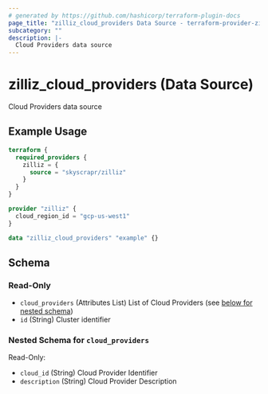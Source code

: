 ```yaml
---
# generated by https://github.com/hashicorp/terraform-plugin-docs
page_title: "zilliz_cloud_providers Data Source - terraform-provider-zilliz"
subcategory: ""
description: |-
  Cloud Providers data source
---
```


# zilliz_cloud_providers (Data Source)

Cloud Providers data source

## Example Usage

```terraform
terraform {
  required_providers {
    zilliz = {
      source = "skyscrapr/zilliz"
    }
  }
}

provider "zilliz" {
  cloud_region_id = "gcp-us-west1"
}

data "zilliz_cloud_providers" "example" {}
```

<!-- schema generated by tfplugindocs -->
## Schema

### Read-Only

- `cloud_providers` (Attributes List) List of Cloud Providers (see [below for nested schema](#nestedatt--cloud_providers))
- `id` (String) Cluster identifier

<a id="nestedatt--cloud_providers"></a>
### Nested Schema for `cloud_providers`

Read-Only:

- `cloud_id` (String) Cloud Provider Identifier
- `description` (String) Cloud Provider Description
